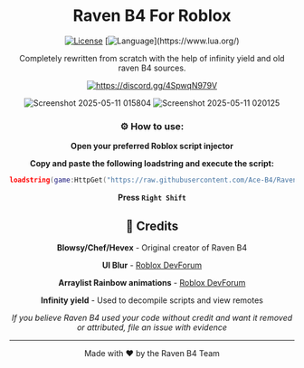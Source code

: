 <div align="center">
  
# Raven B4 For Roblox

[![License](https://img.shields.io/badge/license-CC0%201.0-green)](LICENSE)
[![Language](https://img.shields.io/badge/language-Lua-blue?)](https://www.lua.org/)

Completely rewritten from scratch with the help of infinity yield and old raven B4 sources.

<a href="https://discord.gg/4SpwqN979V"><img src="https://invidget.switchblade.xyz/4SpwqN979V" alt="https://discord.gg/4SpwqN979V"/></a><br>


![Screenshot 2025-05-11 015804](https://github.com/user-attachments/assets/519a901d-a765-4e3a-85ba-6bdbe42d32ce)
![Screenshot 2025-05-11 020125](https://github.com/user-attachments/assets/81d4ce4c-0240-4a76-b4dc-33d70050984f)


### ⚙️ How to use:


**Open your preferred Roblox script injector**

**Copy and paste the following loadstring and execute the script:**
   ```lua
   loadstring(game:HttpGet("https://raw.githubusercontent.com/Ace-B4/Raven-B4-For-Roblox/refs/heads/main/Raven%20B4%20Loader.lua"))()
   ```

**Press `Right Shift`**


## 👏 Credits

**Blowsy/Chef/Hevex** - Original creator of Raven B4

**UI Blur** - [Roblox DevForum](https://devforum.roblox.com/t/ui-blur-automatic/2402850)

**Arraylist Rainbow animations** - [Roblox DevForum](https://devforum.roblox.com/t/4-uigradient-animations-including-rainbow/557922)

**Infinity yield** - Used to decompile scripts and view remotes

*If you believe Raven B4 used your code without credit and want it removed or attributed, file an issue with evidence*

---


<div align="center">
  
Made with ❤️ by the Raven B4 Team

</div>
</div>
